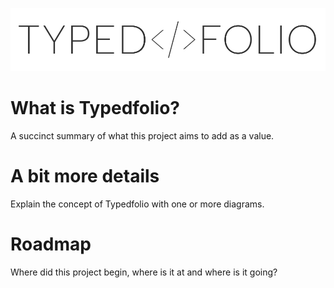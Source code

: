 ![logo](./assets/logo.svg "Typedfolio logo")

# What is Typedfolio?

A succinct summary of what this project aims to add as a value.

# A bit more details

Explain the concept of Typedfolio with one or more diagrams.

# Roadmap

Where did this project begin, where is it at and where is it going?
